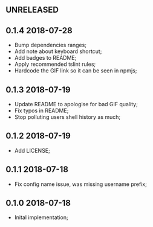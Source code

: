 UNRELEASED
----------


0.1.4 2018-07-28
----------------

* Bump dependencies ranges;
* Add note about keyboard shortcut;
* Add badges to README;
* Apply recommended tslint rules;
* Hardcode the GIF link so it can be seen in npmjs;

0.1.3 2018-07-19
----------------

* Update README to apologise for bad GIF quality;
* Fix typos in README;
* Stop polluting users shell history as much;

0.1.2 2018-07-19
----------------

* Add LICENSE;


0.1.1 2018-07-18
----------------

* Fix config name issue, was missing username prefix;


0.1.0 2018-07-18
----------------

* Inital implementation;
